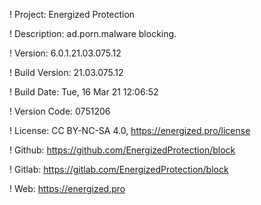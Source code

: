 ! Project: Energized Protection

! Description: ad.porn.malware blocking.

! Version: 6.0.1.21.03.075.12

! Build Version: 21.03.075.12

! Build Date: Tue, 16 Mar 21 12:06:52

! Version Code: 0751206

! License: CC BY-NC-SA 4.0, https://energized.pro/license

! Github: https://github.com/EnergizedProtection/block

! Gitlab: https://gitlab.com/EnergizedProtection/block


! Web: https://energized.pro

